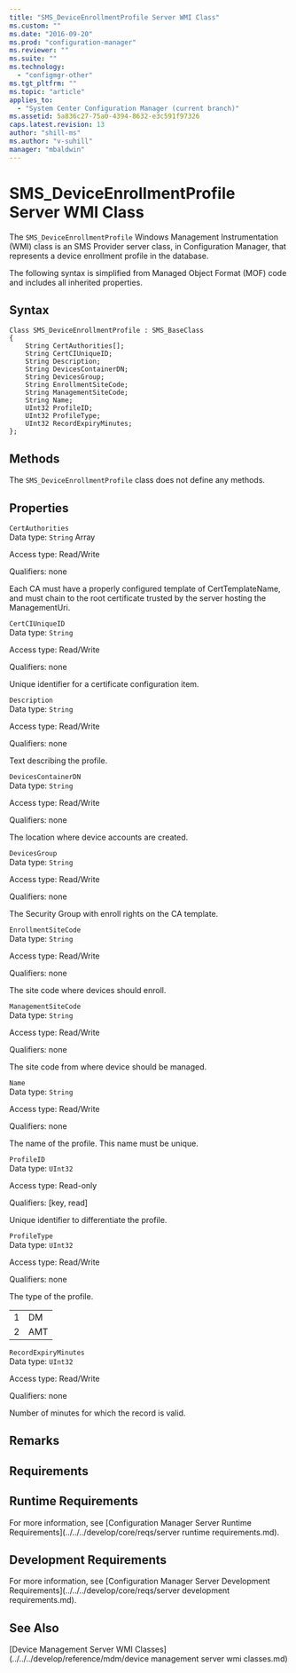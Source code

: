 ```yaml
---
title: "SMS_DeviceEnrollmentProfile Server WMI Class"
ms.custom: ""
ms.date: "2016-09-20"
ms.prod: "configuration-manager"
ms.reviewer: ""
ms.suite: ""
ms.technology: 
  - "configmgr-other"
ms.tgt_pltfrm: ""
ms.topic: "article"
applies_to: 
  - "System Center Configuration Manager (current branch)"
ms.assetid: 5a836c27-75a0-4394-8632-e3c591f97326
caps.latest.revision: 13
author: "shill-ms"
ms.author: "v-suhill"
manager: "mbaldwin"
---
```

# SMS_DeviceEnrollmentProfile Server WMI Class
The `SMS_DeviceEnrollmentProfile` Windows Management Instrumentation (WMI) class is an SMS Provider server class, in Configuration Manager, that represents a device enrollment profile in the database.  
  
 The following syntax is simplified from Managed Object Format (MOF) code and includes all inherited properties.  
  
## Syntax  
  
```  
Class SMS_DeviceEnrollmentProfile : SMS_BaseClass  
{  
    String CertAuthorities[];  
    String CertCIUniqueID;  
    String Description;  
    String DevicesContainerDN;  
    String DevicesGroup;  
    String EnrollmentSiteCode;  
    String ManagementSiteCode;  
    String Name;  
    UInt32 ProfileID;  
    UInt32 ProfileType;  
    UInt32 RecordExpiryMinutes;  
};  
```  
  
## Methods  
 The `SMS_DeviceEnrollmentProfile` class does not define any methods.  
  
## Properties  
 `CertAuthorities`  
 Data type: `String` Array  
  
 Access type: Read/Write  
  
 Qualifiers: none  
  
 Each CA must have a properly configured template of CertTemplateName, and must chain to the root certificate trusted by the server hosting the ManagementUri.  
  
 `CertCIUniqueID`  
 Data type: `String`  
  
 Access type: Read/Write  
  
 Qualifiers: none  
  
 Unique identifier for a certificate configuration item.  
  
 `Description`  
 Data type: `String`  
  
 Access type: Read/Write  
  
 Qualifiers: none  
  
 Text describing the profile.  
  
 `DevicesContainerDN`  
 Data type: `String`  
  
 Access type: Read/Write  
  
 Qualifiers: none  
  
 The location where device accounts are created.  
  
 `DevicesGroup`  
 Data type: `String`  
  
 Access type: Read/Write  
  
 Qualifiers: none  
  
 The Security Group with enroll rights on the CA template.  
  
 `EnrollmentSiteCode`  
 Data type: `String`  
  
 Access type: Read/Write  
  
 Qualifiers: none  
  
 The site code where devices should enroll.  
  
 `ManagementSiteCode`  
 Data type: `String`  
  
 Access type: Read/Write  
  
 Qualifiers: none  
  
 The site code from where device should be managed.  
  
 `Name`  
 Data type: `String`  
  
 Access type: Read/Write  
  
 Qualifiers: none  
  
 The name of the profile. This name must be unique.  
  
 `ProfileID`  
 Data type: `UInt32`  
  
 Access type: Read-only  
  
 Qualifiers: [key, read]  
  
 Unique identifier to differentiate the profile.  
  
 `ProfileType`  
 Data type: `UInt32`  
  
 Access type: Read/Write  
  
 Qualifiers: none  
  
 The type of the profile.  
  
|||  
|-|-|  
|1|DM|  
|2|AMT|  
  
 `RecordExpiryMinutes`  
 Data type: `UInt32`  
  
 Access type: Read/Write  
  
 Qualifiers: none  
  
 Number of minutes for which the record is valid.  
  
## Remarks  
  
## Requirements  
  
## Runtime Requirements  
 For more information, see [Configuration Manager Server Runtime Requirements](../../../develop/core/reqs/server runtime requirements.md).  
  
## Development Requirements  
 For more information, see [Configuration Manager Server Development Requirements](../../../develop/core/reqs/server development requirements.md).  
  
## See Also  
 [Device Management Server WMI Classes](../../../develop/reference/mdm/device management server wmi classes.md)